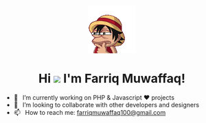 <p align="center"><img src="kameto-wow-luffy-hat.gif"/></p>

<h1 align="center"> Hi <img src="https://tva1.sinaimg.cn/large/e6c9d24egy1h1571l0uucg205k05egri.gif" width="32"> I'm Farriq Muwaffaq!</a></img></h1>

- 🔭 &ensp;I’m currently working on PHP & Javascript ❤️ projects
- 👯 &ensp;I’m looking to collaborate with other developers and designers
- 📫 &ensp;How to reach me: farriqmuwaffaq100@gmail.com
